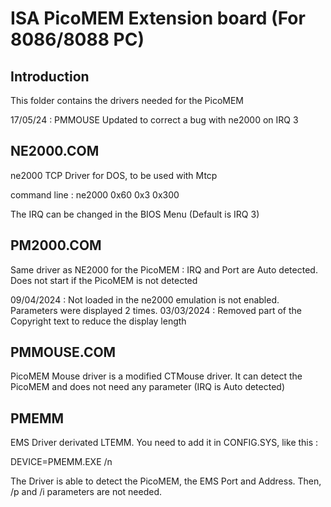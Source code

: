 # ISA PicoMEM Extension board (For 8086/8088 PC)

## Introduction
This folder contains the drivers needed for the PicoMEM

17/05/24 : PMMOUSE Updated to correct a bug with ne2000 on IRQ 3

## NE2000.COM

ne2000 TCP Driver for DOS, to be used with Mtcp

command line : ne2000 0x60 0x3 0x300

The IRQ can be changed in the BIOS Menu (Default is IRQ 3)

## PM2000.COM

Same driver as NE2000 for the PicoMEM : IRQ and Port are Auto detected.
Does not start if the PicoMEM is not detected

09/04/2024 : Not loaded in the ne2000 emulation is not enabled. Parameters were displayed 2 times.
03/03/2024 : Removed part of the Copyright text to reduce the display length

## PMMOUSE.COM

PicoMEM Mouse driver is a modified CTMouse driver.
It can detect the PicoMEM and does not need any parameter (IRQ is Auto detected)

## PMEMM

EMS Driver derivated LTEMM.
You need to add it in CONFIG.SYS, like this :

DEVICE=PMEMM.EXE /n

The Driver is able to detect the PicoMEM, the EMS Port and Address.
Then, /p and /i parameters are not needed.
